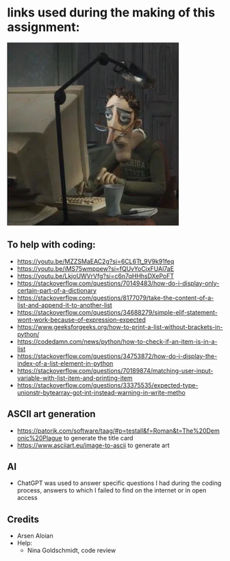 # links used during the making of this assignment:
![img.png](image/img.png)
## To help with coding:
- https://youtu.be/MZZSMaEAC2g?si=6CL6Tt_9V9k91feq
- https://youtu.be/iMS75wmppew?si=fQUvYoCjxFUAl7aE
- https://youtu.be/LkjoUWVrVfg?si=c6n7qHHhsDXePoFT
- https://stackoverflow.com/questions/70149483/how-do-i-display-only-certain-part-of-a-dictionary
- https://stackoverflow.com/questions/8177079/take-the-content-of-a-list-and-append-it-to-another-list
- https://stackoverflow.com/questions/34688279/simple-elif-statement-wont-work-because-of-expression-expected
- https://www.geeksforgeeks.org/how-to-print-a-list-without-brackets-in-python/
- https://codedamn.com/news/python/how-to-check-if-an-item-is-in-a-list
- https://stackoverflow.com/questions/34753872/how-do-i-display-the-index-of-a-list-element-in-python
- https://stackoverflow.com/questions/70189874/matching-user-input-variable-with-list-item-and-printing-item
- https://stackoverflow.com/questions/33375535/expected-type-unionstr-bytearray-got-int-instead-warning-in-write-metho
## ASCII art generation
- https://patorjk.com/software/taag/#p=testall&f=Roman&t=The%20Demonic%20Plague to generate the title card
- https://www.asciiart.eu/image-to-ascii to generate art
## AI
- ChatGPT was used to answer specific questions I had during the coding process, answers to which I failed to find on the internet or in open access

## Credits
- Arsen Aloian
- Help: 
  - Nina Goldschmidt, code review
